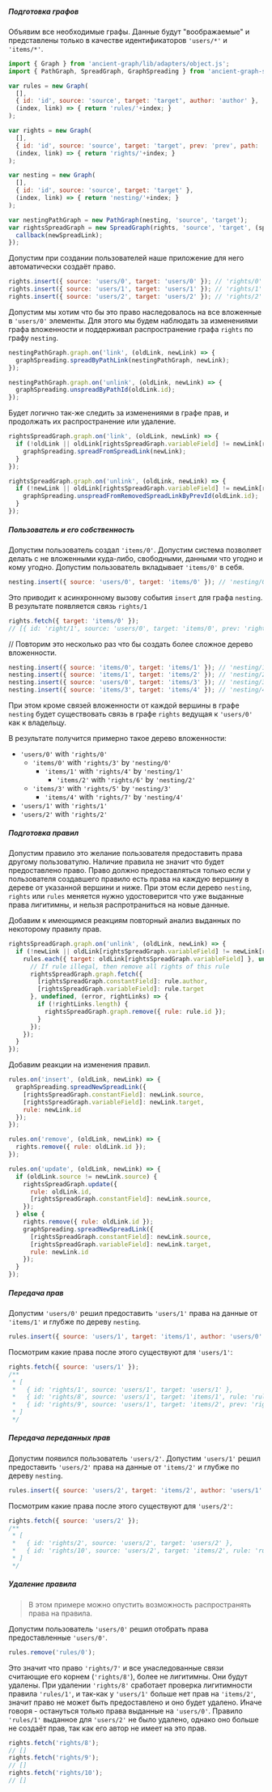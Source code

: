 ##### Подготовка графов

Объявим все необходимые графы. Данные будут "воображаемые" и представлены только в качестве идентификаторов `'users/*'` и `'items/*'`.

```js
import { Graph } from 'ancient-graph/lib/adapters/object.js';
import { PathGraph, SpreadGraph, GraphSpreading } from 'ancient-graph-spreading';

var rules = new Graph(
  [],
  { id: 'id', source: 'source', target: 'target', author: 'author' },
  (index, link) => { return 'rules/'+index; }
);

var rights = new Graph(
  [],
  { id: 'id', source: 'source', target: 'target', prev: 'prev', path: 'path', root: 'root', rule: 'rule' },
  (index, link) => { return 'rights/'+index; }
);

var nesting = new Graph(
  [],
  { id: 'id', source: 'source', target: 'target' },
  (index, link) => { return 'nesting/'+index; }
);

var nestingPathGraph = new PathGraph(nesting, 'source', 'target');
var rightsSpreadGraph = new SpreadGraph(rights, 'source', 'target', (spreadLink, pathGraph, pathLink, newSpreadLink, callback) => {
  callback(newSpreadLink);
});
```

Допустим при создании пользователей наше приложение для него автоматически создаёт право.

```js
rights.insert({ source: 'users/0', target: 'users/0' }); // 'rights/0'
rights.insert({ source: 'users/1', target: 'users/1' }); // 'rights/1'
rights.insert({ source: 'users/2', target: 'users/2' }); // 'rights/2'
```

Допустим мы хотим что бы это право наследовалось на все вложенные в `'users/0'` элементы. Для этого мы будем наблюдать за изменениями графа вложенности и поддерживал распространение графа `rights` по графу `nesting`.

```js
nestingPathGraph.graph.on('link', (oldLink, newLink) => {
  graphSpreading.spreadByPathLink(nestingPathGraph, newLink);
});

nestingPathGraph.graph.on('unlink', (oldLink, newLink) => {
  graphSpreading.unspreadByPathId(oldLink.id);
});
```

Будет логично так-же следить за изменениями в графе прав, и продолжать их распространение или удаление.

```js
rightsSpreadGraph.graph.on('link', (oldLink, newLink) => {
  if (!oldLink || oldLink[rightsSpreadGraph.variableField] != newLink[rightsSpreadGraph.variableField]) {
    graphSpreading.spreadFromSpreadLink(newLink);
  }
});

rightsSpreadGraph.graph.on('unlink', (oldLink, newLink) => {
  if (!newLink || oldLink[rightsSpreadGraph.variableField] != newLink[rightsSpreadGraph.variableField]) {
    graphSpreading.unspreadFromRemovedSpreadLinkByPrevId(oldLink.id);
  }
});
```

##### Пользователь и его собственность

Допустим пользователь создал `'items/0'`.
Допустим система позволяет делать с не вложенными куда-либо, свободными, данными что угодно и кому угодно.
Допустим пользователь вкладывает `'items/0'` в себя.

```js
nesting.insert({ source: 'users/0', target: 'items/0' }); // 'nesting/0'
```

Это приводит к асинхронному вызову события `insert` для графа `nesting`.
В результате появляется связь `rights/1`

```js
rights.fetch({ target: 'items/0' });
// [{ id: 'right/1', source: 'users/0', target: 'items/0', prev: 'rights/0', path: 'nesting/0', root: 'rights/0' }]
```

// Повторим это несколько раз что бы создать более сложное дерево вложенности.

```js
nesting.insert({ source: 'items/0', target: 'items/1' }); // 'nesting/1'
nesting.insert({ source: 'items/1', target: 'items/2' }); // 'nesting/2'
nesting.insert({ source: 'users/0', target: 'items/3' }); // 'nesting/3'
nesting.insert({ source: 'items/3', target: 'items/4' }); // 'nesting/4'
```

При этом кроме связей вложенности от каждой вершины в графе `nesting` будет существовать связь в графе `rights` ведущая к `'users/0'` как к владельцу.

В результате получится примерно такое дерево вложенности:

* `'users/0'` with `'rights/0'`
  * `'items/0'` with `'rights/3'` by `'nesting/0'`
    * `'items/1'` with `'rights/4'` by `'nesting/1'`
      * `'items/2'` with `'rights/6'` by `'nesting/2'`
  * `'items/3'` with `'rights/5'` by `'nesting/3'`
    * `'items/4'` with `'rights/7'` by `'nesting/4'`
* `'users/1'` with `'rights/1'`
* `'users/2'` with `'rights/2'`

##### Подготовка правил

Допустим правило это желание пользователя предоставить права другому пользоватулю. Наличие правила не значит что будет предоставлено право. Право должно предоставляться только если у пользователя создавшего правило есть права на каждую вершину в дереве от указанной вершини и ниже. При этом если дерево `nesting`, `rights` или `rules` меняется нужно удостоверится что уже выданные права лигитимны, и нельзя распротраниться на новые данные.

Добавим к имеющимся реакциям повторный анализ выданных по некоторому правилу прав.

```js
rightsSpreadGraph.graph.on('unlink', (oldLink, newLink) => {
  if (!newLink || oldLink[rightsSpreadGraph.variableField] != newLink[rightsSpreadGraph.variableField]) {
    rules.each({ target: oldLink[rightsSpreadGraph.variableField] }, undefined, (rule) => {
      // If rule illegal, then remove all rights of this rule
      rightsSpreadGraph.graph.fetch({
        [rightsSpreadGraph.constantField]: rule.author,
        [rightsSpreadGraph.variableField]: rule.target
      }, undefined, (error, rightLinks) => {
        if (!rightLinks.length) {
          rightsSpreadGraph.graph.remove({ rule: rule.id });
        }
      });
    });
  }
});
```
Добавим реакции на изменения правил.

```js
rules.on('insert', (oldLink, newLink) => {
  graphSpreading.spreadNewSpreadLink({
    [rightsSpreadGraph.constantField]: newLink.source,
    [rightsSpreadGraph.variableField]: newLink.target,
    rule: newLink.id
  });
});

rules.on('remove', (oldLink, newLink) => {
  rights.remove({ rule: oldLink.id });
});

rules.on('update', (oldLink, newLink) => {
  if (oldLink.source != newLink.source) {
    rightsSpreadGraph.update({
      rule: oldLink.id,
      [rightsSpreadGraph.constantField]: newLink.source,
    });
  } else {
    rights.remove({ rule: oldLink.id });
    graphSpreading.spreadNewSpreadLink({
      [rightsSpreadGraph.constantField]: newLink.source,
      [rightsSpreadGraph.variableField]: newLink.target,
      rule: newLink.id
    });
  }
});
```

##### Передача прав

Допустим `'users/0'` решил предоставить `'users/1'` права на данные от `'items/1'` и глубже по дереву `nesting`.

```js
rules.insert({ source: 'users/1', target: 'items/1', author: 'users/0' }); // 'rules/0'
```

Посмотрим какие права после этого существуют для `'users/1'`:

```js
rights.fetch({ source: 'users/1' });
/**
 * [
 *   { id: 'rights/1', source: 'users/1', target: 'users/1' },
 *   { id: 'rights/8', source: 'users/1', target: 'items/1', rule: 'rules/0' },
 *   { id: 'rights/9', source: 'users/1', target: 'items/2', prev: 'rights/8', path: 'nesting/2', root: 'rights/8' },
 * ]
 */
```

##### Передача переданных прав

Допустим появился пользователь `'users/2'`.
Допустим `'users/1'` решил предоставить `'users/2'` права на данные от `'items/2'` и глубже по дереву `nesting`.

```js
rules.insert({ source: 'users/2', target: 'items/2', author: 'users/1' }); // 'rules/1'
```

Посмотрим какие права после этого существуют для `'users/2'`:

```js
rights.fetch({ source: 'users/2' });
/**
 * [
 *   { id: 'rights/2', source: 'users/2', target: 'users/2' },
 *   { id: 'rights/10', source: 'users/2', target: 'items/2', rule: 'rules/1' },
 * ]
 */
```

##### Удаление правила

> В этом примере можно опустить возможность распространять права на правила.

Допустим пользователь `'users/0'` решил отобрать права предоставленные `'users/0'`.

```js
rules.remove('rules/0');
```

Это значит что право `'rights/7'` и все унаследованные связи считающие его корнем (`'rights/8'`), более не лигитимны. Они будут удалены. При удалении `'rights/8'` сработает проверка лигитимности правила `'rules/1'`, и так-как у `'users/1'` больше нет прав на `'items/2'`, значит право не может быть предоставлено и оно будет удалено.  Иначе говоря - остануться только права выданные на `'users/0'`. Правило `'rules/1'` выданное для `'users/2'` не было удалено, однако оно больше не создаёт прав, так как его автор не имеет на это прав.

```js
rights.fetch('rights/8');
// []
rights.fetch('rights/9');
// []
rights.fetch('rights/10');
// []
```